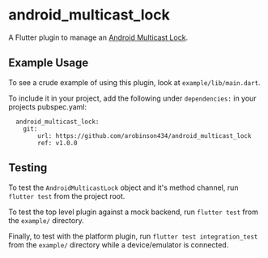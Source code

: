 # android_multicast_lock

A Flutter plugin to manage an 
[Android Multicast Lock](https://developer.android.com/reference/android/net/wifi/WifiManager.MulticastLock).

## Example Usage
To see a crude example of using this plugin, look at `example/lib/main.dart`.

To include it in your project, add the following under `dependencies:` in
your projects pubspec.yaml:
```
  android_multicast_lock:
    git:
        url: https://github.com/arobinson434/android_multicast_lock
        ref: v1.0.0
```

## Testing
To test the `AndroidMulticastLock` object and it's method channel, run 
`flutter test` from the project root.

To test the top level plugin against a mock backend, run `flutter test` from
the `example/` directory.

Finally, to test with the platform plugin, run `flutter test integration_test`
from the `example/` directory while a device/emulator is connected.

